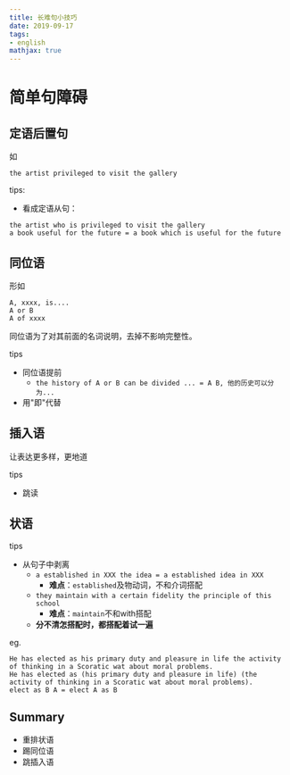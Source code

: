```yaml
---
title: 长难句小技巧
date: 2019-09-17
tags: 
- english
mathjax: true
---
```


简单句障碍
============

## 定语后置句

如

```
the artist privileged to visit the gallery
```

tips:

- 看成定语从句：

```
the artist who is privileged to visit the gallery
a book useful for the future = a book which is useful for the future
```


## 同位语

形如

```
A, xxxx, is....
A or B
A of xxxx
```

同位语为了对其前面的名词说明，去掉不影响完整性。

tips

- 同位语提前
	* `the history of A or B can be divided ... = A B, 他的历史可以分为...`
- 用"即"代替


## 插入语

让表达更多样，更地道

tips

- 跳读


## 状语

tips

- 从句子中剥离
	* `a established in XXX the idea = a established idea in XXX`
		+ **难点**：`established`及物动词，不和介词搭配
	* `they maintain with a certain fidelity the principle of this school`
		+ **难点**：`maintain`不和with搭配
	* **分不清怎搭配时，都搭配着试一遍**

eg.

```
He has elected as his primary duty and pleasure in life the activity of thinking in a Scoratic wat about moral problems.
He has elected as (his primary duty and pleasure in life) (the activity of thinking in a Scoratic wat about moral problems).
elect as B A = elect A as B
```

## Summary

- 重排状语
- 踢同位语
- 跳插入语








